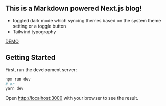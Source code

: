 ## This is a Markdown powered Next.js blog!
* toggled dark mode which syncing themes based on the system theme setting or a toggle button
* Tailwind typography 

[DEMO](https://the-l0u4vtp5r-eozef.vercel.app/) 


## Getting Started

First, run the development server:

```bash
npm run dev
# or
yarn dev
```

Open [http://localhost:3000](http://localhost:3000) with your browser to see the result.


